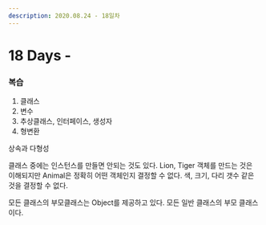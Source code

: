 ```yaml
---
description: 2020.08.24 - 18일차
---
```


# 18 Days -

### 복습

1.  클래스
2. 변수
3. 추상클래스, 인터페이스, 생성자
4. 형변환



상속과 다형성

클래스 중에는 인스턴스를 만들면 안되는 것도 있다. Lion, Tiger 객체를 만드는 것은 이해되지만 Animal은 정확히 어떤 객체인지 결정할 수 없다. 색, 크기, 다리 갯수 같은 것을 결정할 수 없다.

모든 클래스의 부모클래스는 Object를 제공하고 있다. 모든 일반 클래스의 부모 클래스이다.

